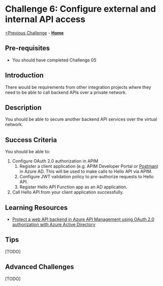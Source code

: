 # Challenge 6: Configure external and internal API access


[<Previous Challenge](./Challenge-05.md) - **[Home](../readme.md)** 

## Pre-requisites

- You should have completed Challenge 05

## Introduction

There would be requirements from other integration projects where they need to be able to call backend APIs over a private network.  

## Description
You should be able to secure another backend API services over the virtual network. 


## Success Criteria

You should be able to:
1. Configure OAuth 2.0 authorization in APIM 
    1. Register a client application (e.g. APIM Developer Portal or [Postman](https://www.postman.com/)) in Azure AD.  This will be used to make calls to Hello API via APIM.
    1. Configure JWT validation policy to pre-authorize requests to Hello API. 
    1. Register Hello API Function app as an AD application.
1. Call Hello API from your client application successfully.


## Learning Resources
- [Protect a web API backend in Azure API Management using OAuth 2.0 authorization with Azure Active Directory](https://docs.microsoft.com/en-us/azure/api-management/api-management-howto-protect-backend-with-aad)


## Tips
[TODO]

## Advanced Challenges 
[TODO]